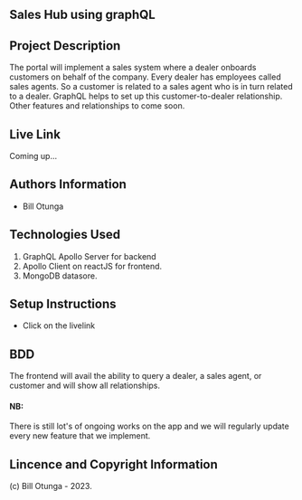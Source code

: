 ## Sales Hub using graphQL

## Project Description
The portal will implement a sales system where a dealer onboards customers on behalf of the company. Every dealer has employees called sales agents. So a customer is related to a sales agent who is in turn related to a dealer. GraphQL helps to set up this customer-to-dealer relationship. Other features and relationships to come soon.

## Live Link
  Coming up...

## Authors Information
   * Bill Otunga

## Technologies Used
1. GraphQL Apollo Server for backend
2. Apollo Client on reactJS for frontend. 
3. MongoDB datasore.
   
## Setup Instructions
* Click on the livelink

## BDD
The frontend will avail the ability to query a dealer, a sales agent, or customer and will show all relationships. 

#### NB:
There is still lot's of ongoing works on the app and we will regularly update every new feature that we implement.

## Lincence and Copyright Information
   (c) Bill Otunga - 2023. 
